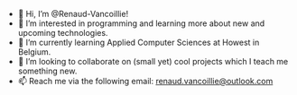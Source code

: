 - 👋 Hi, I’m @Renaud-Vancoillie!
- 👀 I’m interested in programming and learning more about new and upcoming technologies. 
- 🌱 I’m currently learning Applied Computer Sciences at Howest in Belgium. 
- 💞️ I’m looking to collaborate on (small yet) cool projects which I teach me something new.  
- 📫 Reach me via the following email: renaud.vancoillie@outlook.com 

<!---
Renaud-Vancoillie/Renaud-Vancoillie is a ✨ special ✨ repository because its `README.md` (this file) appears on your GitHub profile.
You can click the Preview link to take a look at your changes.
--->
